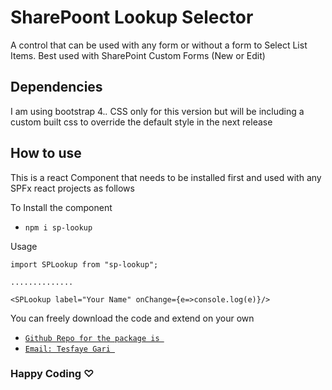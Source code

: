 # SharePoont Lookup Selector

A control that can be used with any form or without a form to Select List Items. Best used with SharePoint Custom Forms (New or Edit)

## Dependencies
I am using bootstrap 4.*.* CSS only for this version but will be including a custom built css to override the default style in the next release

## How to use

This is a react Component that needs to be installed first and used with any SPFx react projects as follows

To Install the component
- `npm i sp-lookup`

Usage
```react
import SPLookup from "sp-lookup";

..............

<SPLookup label="Your Name" onChange={e=>console.log(e)}/>
```

You can freely download the code and extend on your own

- [`Github Repo for the package is `](https://github.com/tesfayegari/sp-lookup)
- [`Email: Tesfaye Gari `](mailto:tesfaye.gari@gmail.com)

### Happy Coding ♡
